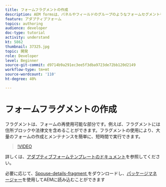 ```yaml
---
title: フォームフラグメントの作成
description: AEM formsは、パネルやフィールドのグループのようなフォームセグメントを1回だけ作成し、アダプティブフォーム間で再利用する便利なメカニズムです。
feature: アダプティブフォーム
topics: authoring
audience: developer
doc-type: tutorial
activity: understand
kt: 5862
thumbnail: 37325.jpg
topic: 開発
role: Developer
level: Beginner
source-git-commit: d9714b9a291ec3ee5f3dba9723de72bb120d2149
workflow-type: tm+mt
source-wordcount: '110'
ht-degree: 40%

---
```



# フォームフラグメントの作成

フラグメントは、フォームの再使用可能な部分です。例えば、フラグメントには住所ブロックや法律文を含めることができます。フラグメントの使用により、大量のフォームの作成とメンテナンスを簡単に、短時間で実行できます。


>[!VIDEO](https://video.tv.adobe.com/v/37325/quality=9)



詳しくは、[アダプティブフォームテンプレートのドキュメント](https://docs.adobe.com/content/help/en/experience-manager-65/forms/adaptive-forms-basic-authoring/adaptive-form-fragments.html)を参照してください。

必要に応じて、[Spouse-details-fragment ](assets/spouse-details-fragment.zip)をダウンロードし、[パッケージマネージャー](http://localhost:4502/crx/packmgr/index.jsp)を使用してAEMに読み込むことができます





